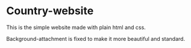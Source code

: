 # Country-website

This is the simple website made with plain html and css.

 Background-attachment is fixed to make it more beautiful and standard.
